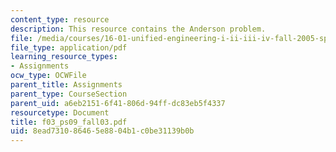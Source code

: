 ```yaml
---
content_type: resource
description: This resource contains the Anderson problem.
file: /media/courses/16-01-unified-engineering-i-ii-iii-iv-fall-2005-spring-2006/8ead731086465e8804b1c0be31139b0b_f03_ps09_fall03.pdf
file_type: application/pdf
learning_resource_types:
- Assignments
ocw_type: OCWFile
parent_title: Assignments
parent_type: CourseSection
parent_uid: a6eb2151-6f41-806d-94ff-dc83eb5f4337
resourcetype: Document
title: f03_ps09_fall03.pdf
uid: 8ead7310-8646-5e88-04b1-c0be31139b0b
---
```


